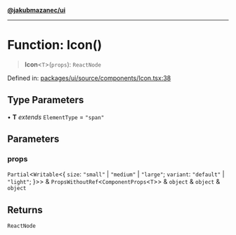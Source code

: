 [**@jakubmazanec/ui**](../README.md)

---

# Function: Icon()

> **Icon**\<`T`\>(`props`): `ReactNode`

Defined in:
[packages/ui/source/components/Icon.tsx:38](https://github.com/jakubmazanec/tools/blob/66e975ab265618dba82f8e4c56654145b7ba4db7/packages/ui/source/components/Icon.tsx#L38)

## Type Parameters

• **T** _extends_ `ElementType` = `"span"`

## Parameters

### props

`Partial`\<`Writable`\<\{ `size`: `"small"` \| `"medium"` \| `"large"`; `variant`: `"default"` \|
`"light"`; \}\>\> & `PropsWithoutRef`\<`ComponentProps`\<`T`\>\> & `object` & `object` & `object`

## Returns

`ReactNode`
